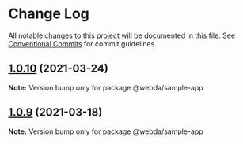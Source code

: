 # Change Log

All notable changes to this project will be documented in this file.
See [Conventional Commits](https://conventionalcommits.org) for commit guidelines.

## [1.0.10](https://github.com/loopingz/webda.io/compare/@webda/sample-app@1.0.9...@webda/sample-app@1.0.10) (2021-03-24)

**Note:** Version bump only for package @webda/sample-app





## [1.0.9](https://github.com/loopingz/webda.io/compare/@webda/sample-app@1.0.8...@webda/sample-app@1.0.9) (2021-03-18)

**Note:** Version bump only for package @webda/sample-app
